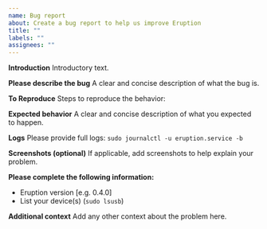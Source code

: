 ```yaml
---
name: Bug report
about: Create a bug report to help us improve Eruption
title: ""
labels: ""
assignees: ""
---
```


**Introduction**
Introductory text.

**Please describe the bug**
A clear and concise description of what the bug is.

**To Reproduce**
Steps to reproduce the behavior:

**Expected behavior**
A clear and concise description of what you expected to happen.

**Logs**
Please provide full logs: `sudo journalctl -u eruption.service -b`

**Screenshots (optional)**
If applicable, add screenshots to help explain your problem.

**Please complete the following information:**

- Eruption version [e.g. 0.4.0]
- List your device(s) (`sudo lsusb`)

**Additional context**
Add any other context about the problem here.
